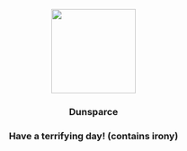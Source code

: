 <p align="center">
    <img src="https://raw.githubusercontent.com/PokeAPI/sprites/master/sprites/pokemon/206.png" width="150" height="150">
</p>
<h3 align="center"> <b>Dunsparce</b></h3>
<h3 align="center">Have a terrifying day! (contains irony)</h3>
